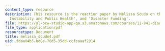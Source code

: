 ```yaml
---
content_type: resource
description: This resource is the reaction paper by Melissa Scudo on the topics 'Climate
  Instability and Public Health', and 'Disaster Funding'.
file: https://ol-ocw-studio-app-qa.s3.amazonaws.com/courses/11-941-disaster-vulnerability-and-resilience-spring-2005/fdaa04b5bd8e76d535ddccfcaaaf2014_melissa_scudo4.pdf
file_type: application/pdf
resourcetype: Document
title: melissa_scudo4.pdf
uid: fdaa04b5-bd8e-76d5-35dd-ccfcaaaf2014
---
```

